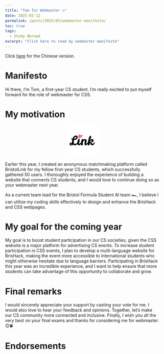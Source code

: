 ```yaml
---
title: "Tom for Webmaster 🔥"
date: 2025-03-12
permalink: /posts/2025/03/webmaster-manifesto/
toc: true 
tags:
  - Study Abroad
excerpt: "Click here to read my webmaster manifesto"
---
```


Click [here](/posts/2025/03/webmaster-manifesto-chinese/) for the Chinese version.

# Manifesto

Hi there, I’m Tom, a first-year CS student. I’m really excited to put myself forward for the role of webmaster for CSS.

# My motivation

<center><a href="https://bristollink.uk"><img class="link-logo" src="/images/projects/bristollink/logo.webp" width="20%"></a></center>

Earlier this year, I created an anonymous matchmaking platform called BristolLink for my fellow first-year CS students, which successfully gathered 50 users. I thoroughly enjoyed the experience of building a website that connects CS students, and I would love to continue doing so as your webmaster next year.

As a current team lead for the Bristol Formula Student AI team 🏎️, I believe I can utilize my coding skills effectively to design and enhance the BrisHack and CSS webpages.

# My goal for the coming year

My goal is to boost student participation in our CS societies, given the CSS website is a major platform for advertising CS events. To increase student participation in CSS events, I plan to develop a multi-language website for BrisHack, making the event more accessible to international students who might otherwise hesitate due to language barriers. Participating in BrisHack this year was an incredible experience, and I want to help ensure that more students can take advantage of this opportunity to collaborate and grow.

# Final remarks

I would sincerely appreciate your support by casting your vote for me. I would also love to hear your feedback and opinions. Together, let’s make our CS community more connected and inclusive. Finally, I wish you all the very best on your final exams and thanks for considering me for webmaster. 😊🍀

# Endorsements

<!-- **Archie Kind, Enci Toslluku, Harish Rajkumar, Hrushikesh Emkay, Josh Jenkins, Jack Dempsey, Shubham Kulkarni** - Members of [BRSY1](https://github.com/BRSY1)

**Mohammed Ali** - Vice President of CSS 2024-2025

**Gordon Kam** - Webmaster of CSS 2024-2025

**Dylan Lin** - Perception Team Lead, Bristol Formula Student AI 2024-2025 -->

<br/>
